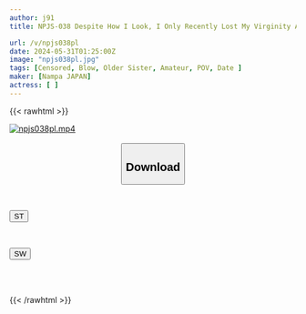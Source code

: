 ```yaml
---
author: j91
title: NPJS-038 Despite How I Look, I Only Recently Lost My Virginity And Am Addicted To Sex (lol). I Liven Up My Date And Then Take Her To A Hotel Where She Falls Into The Demonic Pleasure Of A Nyan Derechi! Yurika, A Cute, Unattractive Woman In Her 30s (27), Is Having So Much Fun With The New Sex She's Just Learned

url: /v/npjs038pl
date: 2024-05-31T01:25:00Z
image: "npjs038pl.jpg"
tags: [Censored, Blow, Older Sister, Amateur, POV, Date	]
maker: [Nampa JAPAN]
actress: [ ]
---
```



{{< rawhtml >}}

<div class="video" data-videoid="vLj8ZOy8b1s4623">
    <a href="javascript:;">
        <img src="/v/npjs038pl/npjs038pl.jpg" width="WIDTH" height="HEIGHT" alt="npjs038pl.mp4" loading="lazy">
    </a>
</div>

<script type="text/javascript" src="https://j91.asia/asset/on-demand-st.js"></script>

<br>
  <link rel="stylesheet" href="https://j91.asia/asset/bs5.css">
  
  <center>
  <button class="btn btn-primary" type="button" data-bs-toggle="collapse" data-bs-target=".multi-collapse" aria-expanded="false" aria-controls="multiCollapseExample1 multiCollapseExample2"><h2>Download</h2></button></center>
</p>
<div class="row">
  <div class="col">
    <div class="collapse multi-collapse" id="multiCollapseExample1">
      <div class="card card-body">
	      	      <br>
<div class="buttons">  
<p><a href="/v/npjs038pl/st.html" target="_blank"><button class="btn-hover color-3"><i class="fa fa-download"></i> ST</button></a></p></div>
    </div>
  </div>
</div>
  <div class="col">
    <div class="collapse multi-collapse" id="multiCollapseExample2">
      <div class="card card-body">
	      <br>
<div class="buttons">
<p><a href="/v/npjs038pl/sw.html" target="_blank"><button class="btn-hover color-2"><i class="fa fa-download"></i> SW</button></a></p></div>
<br><br>
      </div>
    </div>
  </div>
</div>

{{< /rawhtml >}}